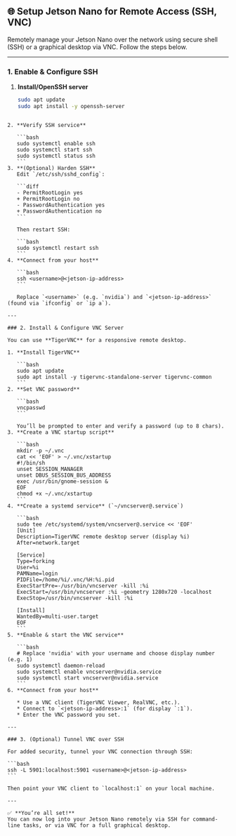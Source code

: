 
## 🌐 Setup Jetson Nano for Remote Access (SSH, VNC)

Remotely manage your Jetson Nano over the network using secure shell (SSH) or a graphical desktop via VNC. Follow the steps below.

---

### 1. Enable & Configure SSH

1. **Install/OpenSSH server**  
   ```bash
   sudo apt update
   sudo apt install -y openssh-server
````

2. **Verify SSH service**

   ```bash
   sudo systemctl enable ssh
   sudo systemctl start ssh
   sudo systemctl status ssh
   ```
3. **(Optional) Harden SSH**
   Edit `/etc/ssh/sshd_config`:

   ```diff
   - PermitRootLogin yes
   + PermitRootLogin no
   - PasswordAuthentication yes
   + PasswordAuthentication no
   ```

   Then restart SSH:

   ```bash
   sudo systemctl restart ssh
   ```
4. **Connect from your host**

   ```bash
   ssh <username>@<jetson-ip-address>
   ```

   Replace `<username>` (e.g. `nvidia`) and `<jetson-ip-address>` (found via `ifconfig` or `ip a`).

---

### 2. Install & Configure VNC Server

You can use **TigerVNC** for a responsive remote desktop.

1. **Install TigerVNC**

   ```bash
   sudo apt update
   sudo apt install -y tigervnc-standalone-server tigervnc-common
   ```
2. **Set VNC password**

   ```bash
   vncpasswd
   ```

   You’ll be prompted to enter and verify a password (up to 8 chars).
3. **Create a VNC startup script**

   ```bash
   mkdir -p ~/.vnc
   cat << 'EOF' > ~/.vnc/xstartup
   #!/bin/sh
   unset SESSION_MANAGER
   unset DBUS_SESSION_BUS_ADDRESS
   exec /usr/bin/gnome-session & 
   EOF
   chmod +x ~/.vnc/xstartup
   ```
4. **Create a systemd service** (`~/vncserver@.service`)

   ```bash
   sudo tee /etc/systemd/system/vncserver@.service << 'EOF'
   [Unit]
   Description=TigerVNC remote desktop server (display %i)
   After=network.target

   [Service]
   Type=forking
   User=%i
   PAMName=login
   PIDFile=/home/%i/.vnc/%H:%i.pid
   ExecStartPre=-/usr/bin/vncserver -kill :%i
   ExecStart=/usr/bin/vncserver :%i -geometry 1280x720 -localhost
   ExecStop=/usr/bin/vncserver -kill :%i

   [Install]
   WantedBy=multi-user.target
   EOF
   ```
5. **Enable & start the VNC service**

   ```bash
   # Replace 'nvidia' with your username and choose display number (e.g. 1)
   sudo systemctl daemon-reload
   sudo systemctl enable vncserver@nvidia.service
   sudo systemctl start vncserver@nvidia.service
   ```
6. **Connect from your host**

   * Use a VNC client (TigerVNC Viewer, RealVNC, etc.).
   * Connect to `<jetson-ip-address>:1` (for display `:1`).
   * Enter the VNC password you set.

---

### 3. (Optional) Tunnel VNC over SSH

For added security, tunnel your VNC connection through SSH:

```bash
ssh -L 5901:localhost:5901 <username>@<jetson-ip-address>
```

Then point your VNC client to `localhost:1` on your local machine.

---

✅ **You’re all set!**
You can now log into your Jetson Nano remotely via SSH for command-line tasks, or via VNC for a full graphical desktop.

